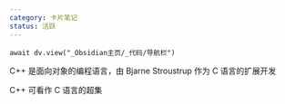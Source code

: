 ```yaml
---
category: 卡片笔记
status: 活跃
---
```

```dataviewjs
await dv.view("_Obsidian主页/_代码/导航栏")
```

C++ 是面向对象的编程语言，由 Bjarne Stroustrup 作为 C 语言的扩展开发

C++ 可看作 C 语言的超集
